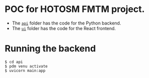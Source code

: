 # POC for HOTOSM FMTM project.

- The [`api`](./api) folder has the code for the Python backend.
- The [`ui`](./ui) folder has the code for the React frontend.

# Running the backend

```
$ cd api
$ pdm venu activate
$ uvicorn main:app
```

